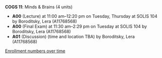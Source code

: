 **COGS 11**: Minds & Brains (4 units)

- **A00** (Lecture) at 11:00 am–12:20 pm on Tuesday, Thursday at SOLIS 104 by Boroditsky, Lera (A11768568)
- **A00** (Final Exam) at 11:30 am–2:29 pm on Tuesday at SOLIS 104 by Boroditsky, Lera (A11768568)
- **A01** (Discussion) (time and location TBA) by Boroditsky, Lera (A11768568)

[Enrollment numbers over time](./COGS11.tsv)
